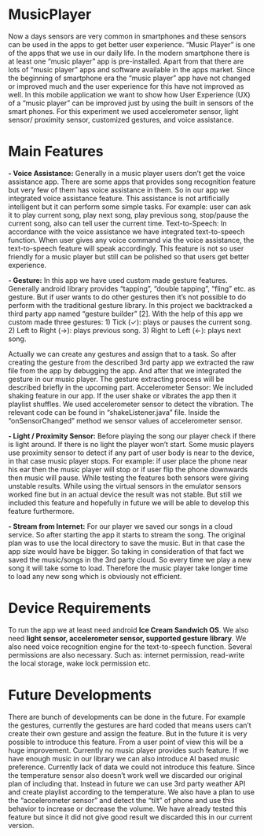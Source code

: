 # MusicPlayer

  Now a days sensors are very common in smartphones and these sensors can be used in the apps to get better user experience. “Music Player” is one of the apps that we use in our daily life. In the modern smartphone there is at least one “music player” app is pre-installed. Apart from that there are lots of “music player” apps and software available in the apps market. Since the beginning of smartphone era the “music player” app have not changed or improved much and the user experience for this have not improved as well. In this mobile application we want to show how User Experience (UX) of a “music player” can be improved just by using the built in sensors of the smart phones. For this experiment we used accelerometer sensor, light sensor/ proximity sensor, customized gestures, and voice assistance.

# Main Features

  <b>- Voice Assistance:</b> Generally in a music player users don’t get the voice assistance app. There are some apps that provides song recognition feature but very few of them has voice assistance in them. So in our app we integrated voice assistance feature.            This assistance is not artificially intelligent but it can perform some simple tasks. For example: user can ask it to play current song, play next song, play previous song, stop/pause the current song, also can tell user the current time.
Text-to-Speech: In accordance with the voice assistance we have integrated text-to-speech function. When user gives any voice command via the voice assistance, the text-to-speech feature will speak accordingly. This feature is not so user friendly for a music player but still can be polished so that users get better experience.

 <b>- Gesture:</b> In this app we have used custom made gesture features. Generally android library provides “tapping”, “double tapping”, “fling” etc. as gesture. But if user wants to do other gestures then it’s not possible to do perform with the traditional gesture library. In this project we backtracked a third party app named “gesture builder” [2]. With the help of this app we custom made three gestures: 
    1) Tick (✓): plays or pauses the current song.
    2) Left to Right (->): plays previous song.
    3) Right to Left (<-): plays next song.
  
   Actually we can create any gestures and assign that to a task. So after creating the gesture from the described 3rd party app we  extracted the raw file from the app by debugging the app. And after that we integrated the gesture in our music player. The gesture extracting process will be described briefly in the upcoming part.
Accelerometer Sensor: We included shaking feature in our app. If the user shake or vibrates the app then it playlist shuffles. We used accelerometer sensor to detect the vibration. The relevant code can be found in “shakeListener.java” file. Inside the “onSensorChanged” method we sensor values of accelerometer sensor.    

  <b>- Light / Proximity Sensor:</b> Before playing the song our player check if there is light around. If there is no light the player won’t start. Some music players use proximity sensor to detect if any part of user body is near to the device, in that case music player stops. For example: if user place the phone near his ear then the music player will stop or if user flip the phone downwards then music will pause. While testing the features both sensors were giving unstable results. While using the virtual sensors in the emulator sensors worked fine but in an actual device the result was not stable. But still we included this feature and hopefully in future we will be able to develop this feature furthermore.

  <b>- Stream from Internet:</b> For our player we saved our songs in a cloud service. So after starting the app it starts to stream the song. The original plan was to use the local directory to save the music. But in that case the app size would have be bigger. So taking in consideration of that fact we saved the music/songs in the 3rd party cloud. So every time we play a new song it will take some to load. Therefore the music player take longer time to load any new song which is obviously not efficient.

# Device Requirements

  To run the app we at least need android <b>Ice Cream Sandwich OS</b>. We also need <b>light sensor, accelerometer sensor, supported gesture library</b>. We also need voice recognition engine for the text-to-speech function. Several permissions are also necessary. Such as: internet permission, read-write the local storage, wake lock permission etc. 

# Future Developments

  There are bunch of developments can be done in the future. For example the gestures, currently the gestures are hard coded that means users can’t create their own gesture and assign the feature. But in the future it is very possible to introduce this feature. From a user point of view this will be a huge improvement. Currently no music player provides such feature. If we have enough music in our library we can also introduce AI based music preference. Currently lack of data we could not introduce this feature. Since the temperature sensor also doesn’t work well we discarded our original plan of including that. Instead in future we can use 3rd party weather API and create playlist according to the temperature. We also have a plan to use the “accelerometer sensor” and detect the “tilt” of phone and use this behavior to increase or decrease the volume. We have already tested this feature but since it did not give good result we discarded this in our current version.


